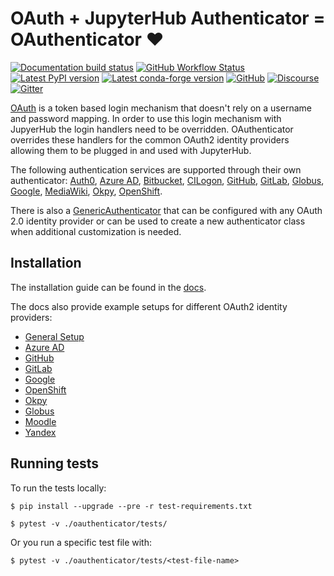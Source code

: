 # OAuth + JupyterHub Authenticator = OAuthenticator :heart:

[![Documentation build status](https://img.shields.io/readthedocs/oauthenticator?logo=read-the-docs)](https://oauthenticator.readthedocs.org/en/latest)
[![GitHub Workflow Status](https://img.shields.io/github/workflow/status/jupyterhub/oauthenticator/Tests?logo=github)](https://github.com/jupyterhub/oauthenticator/actions)
[![Latest PyPI version](https://img.shields.io/pypi/v/oauthenticator?logo=pypi)](https://pypi.python.org/pypi/oauthenticator)
[![Latest conda-forge version](https://img.shields.io/conda/vn/conda-forge/oauthenticator?logo=conda-forge)](https://anaconda.org/conda-forge/oauthenticator)
[![GitHub](https://img.shields.io/badge/issue_tracking-github-blue?logo=github)](https://github.com/jupyterhub/oauthenticator/issues)
[![Discourse](https://img.shields.io/badge/help_forum-discourse-blue?logo=discourse)](https://discourse.jupyter.org/c/jupyterhub)
[![Gitter](https://img.shields.io/badge/social_chat-gitter-blue?logo=gitter)](https://gitter.im/jupyterhub/jupyterhub)

[OAuth](https://en.wikipedia.org/wiki/OAuth) is a token based login mechanism that doesn't rely on a username and password mapping.
In order to use this login mechanism with JupyerHub the login handlers need to be overridden.
OAuthenticator overrides these handlers for the common OAuth2 identity providers allowing them to be
plugged in and used with JupyterHub.

The following authentication services are supported through their own authenticator: [Auth0](oauthenticator/auth0.py),
[Azure AD](oauthenticator/azuread.py), [Bitbucket](oauthenticator/bitbucket.py), [CILogon](oauthenticator/cilogon.py),
[GitHub](oauthenticator/github.py), [GitLab](oauthenticator/gitlab.py), [Globus](oauthenticator/globus.py),
[Google](oauthenticator/google.py), [MediaWiki](oauthenticator/mediawiki.py), [Okpy](oauthenticator/okpy.py),
[OpenShift](oauthenticator/openshift.py).

There is also a [GenericAuthenticator](oauthenticator/generic.py)
that can be configured with any OAuth 2.0 identity provider or can be used
to create a new authenticator class when additional customization is needed.

## Installation
The installation guide can be found in the [docs](https://oauthenticator.readthedocs.io/en/latest/getting-started.html#installation).

The docs also provide example setups for different OAuth2 identity providers:

* [General Setup](https://oauthenticator.readthedocs.io/en/latest/getting-started.html#general-setup)
* [Azure AD](https://oauthenticator.readthedocs.io/en/latest/getting-started.html#azure-ad-setup)
* [GitHub](https://oauthenticator.readthedocs.io/en/latest/getting-started.html#github-setup)
* [GitLab](https://oauthenticator.readthedocs.io/en/latest/getting-started.html#gitlab-setup)
* [Google](https://oauthenticator.readthedocs.io/en/latest/getting-started.html#google-setup)
* [OpenShift](https://oauthenticator.readthedocs.io/en/latest/getting-started.html#openshift-setup)
* [Okpy](https://oauthenticator.readthedocs.io/en/latest/getting-started.html#okpyauthenticator)
* [Globus](https://oauthenticator.readthedocs.io/en/latest/getting-started.html#globus-setup)
* [Moodle](https://oauthenticator.readthedocs.io/en/latest/getting-started.html#moodle-setup)
* [Yandex](https://oauthenticator.readthedocs.io/en/latest/getting-started.html#yandex-setup)

## Running tests
To run the tests locally:

```
$ pip install --upgrade --pre -r test-requirements.txt
```

```
$ pytest -v ./oauthenticator/tests/
```
Or you run a specific test file with:

```
$ pytest -v ./oauthenticator/tests/<test-file-name>
```
